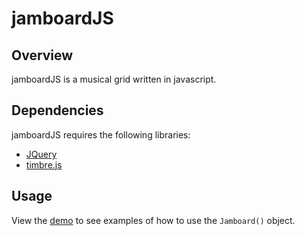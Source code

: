 jamboardJS
==========

Overview
--------

jamboardJS is a musical grid written in javascript.

Dependencies
------------

jamboardJS requires the following libraries:

+ [JQuery](http://jquery.com/)
+ [timbre.js](http://mohayonao.github.io/timbre.js/)

Usage
-----

View the [demo](http://eddotman.github.io/jamboardjs/) to see examples of how to use the `Jamboard()` object.
